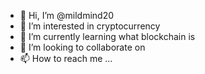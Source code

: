 - 👋 Hi, I’m @mildmind20
- 👀 I’m interested in cryptocurrency
- 🌱 I’m currently learning what blockchain is
- 💞️ I’m looking to collaborate on 
- 📫 How to reach me ...

<!---
mildmind20/mildmind20 is a ✨ special ✨ repository because its `README.md` (this file) appears on your GitHub profile.
You can click the Preview link to take a look at your changes.
--->
